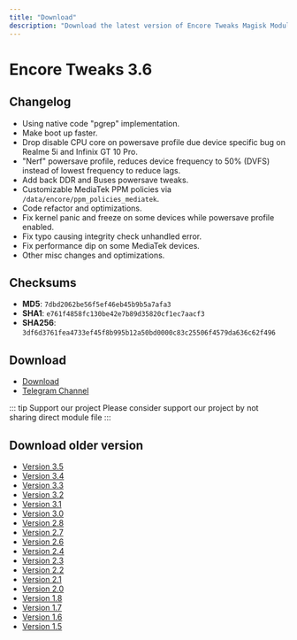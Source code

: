 ```yaml
---
title: "Download"
description: "Download the latest version of Encore Tweaks Magisk Module here"
---
```


# Encore Tweaks 3.6

## Changelog
- Using native code "pgrep" implementation.
- Make boot up faster.
- Drop disable CPU core on powersave profile due device specific bug on Realme 5i and Infinix GT 10 Pro.
- "Nerf" powersave profile, reduces device frequency to 50% (DVFS) instead of lowest frequency to reduce lags.
- Add back DDR and Buses powersave tweaks.
- Customizable MediaTek PPM policies via `/data/encore/ppm_policies_mediatek`.
- Code refactor and optimizations.
- Fix kernel panic and freeze on some devices while powersave profile enabled.
- Fix typo causing integrity check unhandled error.
- Fix performance dip on some MediaTek devices.
- Other misc changes and optimizations.

## Checksums
- **MD5**: `7dbd2062be56f5ef46eb45b9b5a7afa3`
- **SHA1**: `e761f4858fc130be42e7b89d35820cf1ec7aacf3`
- **SHA256**: `3df6d3761fea4733ef45f8b995b12a50bd0000c83c25506f4579da636c62f496`

## Download
- [Download](https://safefileku.com/download/H7shilh4st4pBZjB)
- [Telegram Channel](https://rem01schannel.t.me)

::: tip Support our project
Please consider support our project by not sharing direct module file
:::

## Download older version
- [Version 3.5](/download/version/3.5)
- [Version 3.4](/download/version/3.4)
- [Version 3.3](/download/version/3.3)
- [Version 3.2](/download/version/3.2)
- [Version 3.1](/download/version/3.1)
- [Version 3.0](/download/version/3.0)
- [Version 2.8](/download/version/2.8)
- [Version 2.7](/download/version/2.7)
- [Version 2.6](/download/version/2.6)
- [Version 2.4](/download/version/2.4)
- [Version 2.3](/download/version/2.3)
- [Version 2.2](/download/version/2.2)
- [Version 2.1](/download/version/2.1)
- [Version 2.0](/download/version/2.0)
- [Version 1.8](/download/version/1.8)
- [Version 1.7](/download/version/1.7)
- [Version 1.6](/download/version/1.6)
- [Version 1.5](/download/version/1.5)
